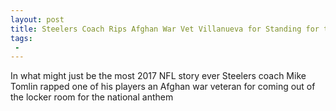```yaml
---
layout: post
title: Steelers Coach Rips Afghan War Vet Villanueva for Standing for the Anthem
tags:
 -
---
```

In what might just be the most 2017 NFL story ever Steelers coach Mike Tomlin rapped one of his players an Afghan war veteran for coming out of the locker room for the national anthem
